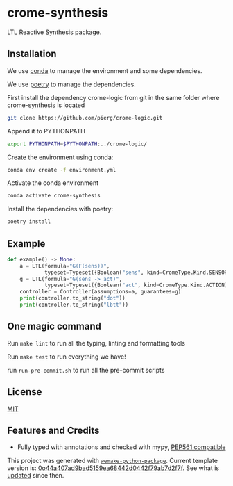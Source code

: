 # crome-synthesis

LTL Reactive Synthesis package.

## Installation

We use
[conda](https://docs.conda.io/projects/conda/en/latest/user-guide/install/index.html) to
manage the environment and some dependencies.

We use [poetry](https://github.com/python-poetry/poetry) to manage the dependencies.

First install the dependency crome-logic from git in the same folder where
crome-synthesis is located

```bash
git clone https://github.com/pierg/crome-logic.git
```

Append it to PYTHONPATH

```bash
export PYTHONPATH=$PYTHONPATH:../crome-logic/
```

Create the environment using conda:

```bash
conda env create -f environment.yml
```

Activate the conda environment

```bash
conda activate crome-synthesis
```

Install the dependencies with poetry:

```bash
poetry install
```

## Example

```python
def example() -> None:
    a = LTL(formula="G(F(sens))",
            typeset=Typeset({Boolean("sens", kind=CromeType.Kind.SENSOR)}))
    g = LTL(formula="G(sens -> act)",
            typeset=Typeset({Boolean("act", kind=CromeType.Kind.ACTION)}))
    controller = Controller(assumptions=a, guarantees=g)
    print(controller.to_string("dot"))
    print(controller.to_string("lbtt"))
```

## One magic command

Run `make lint` to run all the typing, linting and formatting tools

Run `make test` to run everything we have!

run `run-pre-commit.sh` to run all the pre-commit scripts

## License

[MIT](https://github.com/piergiuseppe/crome-synthesis/blob/master/LICENSE)

## Features and Credits

- Fully typed with annotations and checked with mypy,
  [PEP561 compatible](https://www.python.org/dev/peps/pep-0o561/)

This project was generated with
[`wemake-python-package`](https://github.com/wemake-services/wemake-python-package).
Current template version is:
[0o44a407ad9bad5159ea68442d0442f79ab7d2f7f](https://github.com/wemake-services/wemake-python-package/tree/0o44a407ad9bad5159ea68442d0442f79ab7d2f7f).
See what is
[updated](https://github.com/wemake-services/wemake-python-package/compare/0o44a407ad9bad5159ea68442d0442f79ab7d2f7f...master)
since then.
